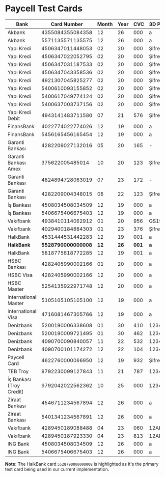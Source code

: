 # Paycell Test Cards

| Bank                     | Card Number          | Month  | Year   | CVC     | 3D Password |
| ------------------------ | -------------------- | ------ | ------ | ------- | ----------- |
| Akbank                   | 4355084355084358     | 12     | 26     | 000     | a           |
| Akbank                   | 5571135571135575     | 12     | 26     | 000     | a           |
| Yapı Kredi               | 4506347011448053     | 02     | 20     | 000     | Şifresiz    |
| Yapı Kredi               | 4506347022052795     | 02     | 20     | 000     | Şifresiz    |
| Yapı Kredi               | 4506347031187533     | 02     | 20     | 000     | Şifresiz    |
| Yapı Kredi               | 4506347043358536     | 02     | 20     | 000     | Şifresiz    |
| Yapı Kredi               | 4921307045825277     | 02     | 20     | 000     | Şifresiz    |
| Yapı Kredi               | 5400610093155852     | 02     | 20     | 000     | Şifresiz    |
| Yapı Kredi               | 5400617049774124     | 02     | 20     | 000     | Şifresiz    |
| Yapı Kredi               | 5400637003737156     | 02     | 20     | 000     | Şifresiz    |
| Yapı Kredi Debit         | 4943141483711580     | 07     | 21     | 576     | Şifresiz    |
| FinansBank               | 4022774022774026     | 12     | 19     | 000     | a           |
| FinansBank               | 5456165456165454     | 12     | 19     | 000     | a           |
| Garanti Bankası          | 4282209027132016     | 05     | 20     | 165     | -           |
| Garanti Bankası Amex     | 375622005485014      | 10     | 20     | 123     | Şifresiz    |
| Garanti Bankası          | 4824894728063019     | 07     | 23     | 172     | -           |
| Garanti Bankası          | 4282209004348015     | 08     | 22     | 123     | Şifresiz    |
| İş Bankası               | 4508034508034509     | 12     | 19     | 000     | a           |
| İş Bankası               | 5406675406675403     | 12     | 19     | 000     | a           |
| Vakıfbank                | 4938410114062912     | 01     | 20     | 956     | GS1905vb03  |
| Vakıfbank                | 4029400184884303     | 01     | 23     | 376     | Şifresiz    |
| HalkBank                 | 4531444531442283     | 12     | 19     | 001     | a           |
| **HalkBank**             | **5528790000000008** | **12** | **26** | **001** | **a**       |
| HalkBank                 | 5818775818772285     | 12     | 19     | 001     | a           |
| HSBC Bankası             | 4282405990002166     | 01     | 20     | 000     | a           |
| HSBC Visa                | 4282405990002166     | 12     | 20     | 000     | a           |
| HSBC Master              | 5254135922971748     | 12     | 20     | 000     | a           |
| International Master     | 5105105105105100     | 12     | 19     | 000     | a           |
| International Visa       | 4716081467305766     | 12     | 19     | 000     | a           |
| Denizbank                | 5200190006338608     | 01     | 30     | 410     | 123456      |
| Denizbank                | 5200190009721495     | 01     | 30     | 462     | 123456      |
| Denizbank                | 4090700090840057     | 11     | 22     | 532     | 123456      |
| Denizbank                | 4090700101174272     | 12     | 22     | 104     | 123456      |
| Paycell Card             | 4622760000066950     | 12     | 19     | 932     | Şifresiz    |
| TEB Troy                 | 9792230099127843     | 11     | 21     | 787     | 123456      |
| İş Bankası (Troy Credit) | 9792042022562362     | 10     | 25     | 000     | 123456      |
| Ziraat Bankası           | 4546711234567894     | 12     | 26     | 000     | a           |
| Ziraat Bankası           | 5401341234567891     | 12     | 26     | 000     | a           |
| Vakıfbank                | 4289450189088488     | 04     | 23     | 060     | 12ABCDEF    |
| Vakıfbank                | 4289450187923330     | 04     | 23     | 813     | 12ABCDEF    |
| ING Bank                 | 4508034508034509     | 12     | 26     | 000     | a           |
| ING Bank                 | 5406675406675403     | 12     | 26     | 000     | a           |

**Note:** The HalkBank card `5528790000000008` is highlighted as it's the primary test card being used in our current implementation.
